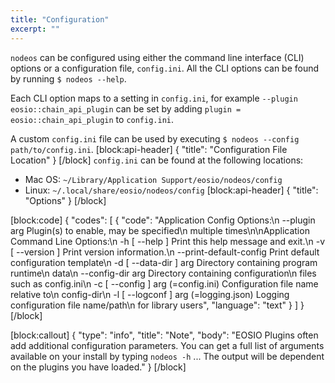 ```yaml
---
title: "Configuration"
excerpt: ""
---
```

`nodeos` can be configured using either the command line interface (CLI) options or a configuration file, `config.ini`. All the CLI options can be found by running `$ nodeos --help`.

Each CLI option maps to a setting in `config.ini`, for example `--plugin eosio::chain_api_plugin` can be set by adding `plugin = eosio::chain_api_plugin` to `config.ini`.

A custom `config.ini` file can be used by executing `$ nodeos --config path/to/config.ini`.
[block:api-header]
{
  "title": "Configuration File Location"
}
[/block]
`config.ini` can be found at the following locations:
- Mac OS: `~/Library/Application Support/eosio/nodeos/config`
- Linux: `~/.local/share/eosio/nodeos/config`
[block:api-header]
{
  "title": "Options"
}
[/block]

[block:code]
{
  "codes": [
    {
      "code": "Application Config Options:\n  --plugin arg                          Plugin(s) to enable, may be specified\n                                        multiple times\n\nApplication Command Line Options:\n  -h [ --help ]                         Print this help message and exit.\n  -v [ --version ]                      Print version information.\n  --print-default-config                Print default configuration template\n  -d [ --data-dir ] arg                 Directory containing program runtime\n                                        data\n  --config-dir arg                      Directory containing configuration\n                                        files such as config.ini\n  -c [ --config ] arg (=config.ini)     Configuration file name relative to\n                                        config-dir\n  -l [ --logconf ] arg (=logging.json)  Logging configuration file name/path\n                                        for library users",
      "language": "text"
    }
  ]
}
[/block]

[block:callout]
{
  "type": "info",
  "title": "Note",
  "body": "EOSIO Plugins often add additional configuration parameters. You can get a full list of arguments available on your install by typing `nodeos -h` ... The output will be dependent on the plugins you have loaded."
}
[/block]